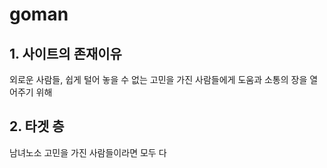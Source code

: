 # goman

## 1. 사이트의 존재이유
외로운 사람들, 쉽게 털어 놓을 수 없는 고민을 가진 사람들에게 도움과 소통의 장을 열어주기 위해 
<br>
## 2. 타겟 층 
남녀노소 고민을 가진 사람들이라면 모두 다 


